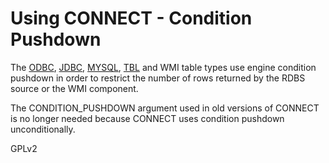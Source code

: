 # Using CONNECT - Condition Pushdown

The [ODBC](../connect-table-types/connect-odbc-table-type-accessing-tables-from-another-dbms.md), [JDBC](../connect-table-types/connect-jdbc-table-type-accessing-tables-from-another-dbms.md), [MYSQL](../connect-table-types/connect-mysql-table-type-accessing-mysqlmariadb-tables.md), [TBL](../connect-table-types/connect-tbl-table-type-table-list.md) and WMI table types use engine condition pushdown in order to restrict the number of rows returned by the RDBS source or the WMI component.

The CONDITION\_PUSHDOWN argument used in old versions of CONNECT is no longer needed because CONNECT uses condition pushdown unconditionally.

GPLv2
